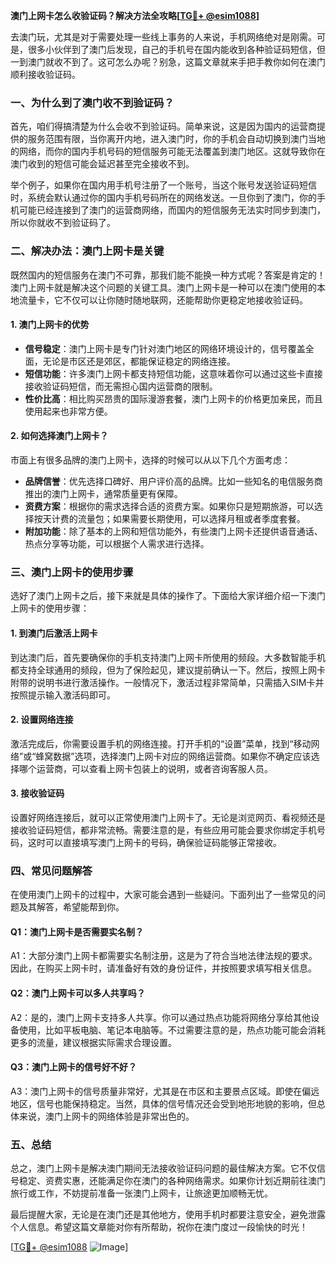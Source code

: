 **澳门上网卡怎么收验证码？解决方法全攻略[[TG💪+ @esim1088](https://t.me/s/esim1088)]**

去澳门玩，尤其是对于需要处理一些线上事务的人来说，手机网络绝对是刚需。可是，很多小伙伴到了澳门后发现，自己的手机号在国内能收到各种验证码短信，但一到澳门就收不到了。这可怎么办呢？别急，这篇文章就来手把手教你如何在澳门顺利接收验证码。

### 一、为什么到了澳门收不到验证码？

首先，咱们得搞清楚为什么会收不到验证码。简单来说，这是因为国内的运营商提供的服务范围有限，当你离开内地，进入澳门时，你的手机会自动切换到澳门当地的网络，而你的国内手机号码的短信服务可能无法覆盖到澳门地区。这就导致你在澳门收到的短信可能会延迟甚至完全接收不到。

举个例子，如果你在国内用手机号注册了一个账号，当这个账号发送验证码短信时，系统会默认通过你的国内手机号码所在的网络发送。一旦你到了澳门，你的手机可能已经连接到了澳门的运营商网络，而国内的短信服务无法实时同步到澳门，所以你就收不到验证码了。

### 二、解决办法：澳门上网卡是关键

既然国内的短信服务在澳门不可靠，那我们能不能换一种方式呢？答案是肯定的！澳门上网卡就是解决这个问题的关键工具。澳门上网卡是一种可以在澳门使用的本地流量卡，它不仅可以让你随时随地联网，还能帮助你更稳定地接收验证码。

#### 1. 澳门上网卡的优势

- **信号稳定**：澳门上网卡是专门针对澳门地区的网络环境设计的，信号覆盖全面，无论是市区还是郊区，都能保证稳定的网络连接。
- **短信功能**：许多澳门上网卡都支持短信功能，这意味着你可以通过这些卡直接接收验证码短信，而无需担心国内运营商的限制。
- **性价比高**：相比购买昂贵的国际漫游套餐，澳门上网卡的价格更加亲民，而且使用起来也非常方便。

#### 2. 如何选择澳门上网卡？

市面上有很多品牌的澳门上网卡，选择的时候可以从以下几个方面考虑：

- **品牌信誉**：优先选择口碑好、用户评价高的品牌。比如一些知名的电信服务商推出的澳门上网卡，通常质量更有保障。
- **资费方案**：根据你的需求选择合适的资费方案。如果你只是短期旅游，可以选择按天计费的流量包；如果需要长期使用，可以选择月租或者季度套餐。
- **附加功能**：除了基本的上网和短信功能外，有些澳门上网卡还提供语音通话、热点分享等功能，可以根据个人需求进行选择。

### 三、澳门上网卡的使用步骤

选好了澳门上网卡之后，接下来就是具体的操作了。下面给大家详细介绍一下澳门上网卡的使用步骤：

#### 1. 到澳门后激活上网卡

到达澳门后，首先要确保你的手机支持澳门上网卡所使用的频段。大多数智能手机都支持全球通用的频段，但为了保险起见，建议提前确认一下。然后，按照上网卡附带的说明书进行激活操作。一般情况下，激活过程非常简单，只需插入SIM卡并按照提示输入激活码即可。

#### 2. 设置网络连接

激活完成后，你需要设置手机的网络连接。打开手机的“设置”菜单，找到“移动网络”或“蜂窝数据”选项，选择澳门上网卡对应的网络运营商。如果你不确定应该选择哪个运营商，可以查看上网卡包装上的说明，或者咨询客服人员。

#### 3. 接收验证码

设置好网络连接后，就可以正常使用澳门上网卡了。无论是浏览网页、看视频还是接收验证码短信，都非常流畅。需要注意的是，有些应用可能会要求你绑定手机号码，这时可以直接填写澳门上网卡的号码，确保验证码能够正常接收。

### 四、常见问题解答

在使用澳门上网卡的过程中，大家可能会遇到一些疑问。下面列出了一些常见的问题及其解答，希望能帮到你。

#### Q1：澳门上网卡是否需要实名制？

A1：大部分澳门上网卡都需要实名制注册，这是为了符合当地法律法规的要求。因此，在购买上网卡时，请准备好有效的身份证件，并按照要求填写相关信息。

#### Q2：澳门上网卡可以多人共享吗？

A2：是的，澳门上网卡支持多人共享。你可以通过热点功能将网络分享给其他设备使用，比如平板电脑、笔记本电脑等。不过需要注意的是，热点功能可能会消耗更多的流量，建议根据实际需求合理设置。

#### Q3：澳门上网卡的信号好不好？

A3：澳门上网卡的信号质量非常好，尤其是在市区和主要景点区域。即使在偏远地区，信号也能保持稳定。当然，具体的信号情况还会受到地形地貌的影响，但总体来说，澳门上网卡的网络体验是非常出色的。

### 五、总结

总之，澳门上网卡是解决澳门期间无法接收验证码问题的最佳解决方案。它不仅信号稳定、资费实惠，还能满足你在澳门的各种网络需求。如果你计划近期前往澳门旅行或工作，不妨提前准备一张澳门上网卡，让旅途更加顺畅无忧。

最后提醒大家，无论是在澳门还是其他地方，使用手机时都要注意安全，避免泄露个人信息。希望这篇文章能对你有所帮助，祝你在澳门度过一段愉快的时光！

[[TG💪+ @esim1088](https://t.me/s/esim1088) ![Image](https://i.postimg.cc/4NQfJmqS/Snipaste-2025-05-13-00-14-12.png)]